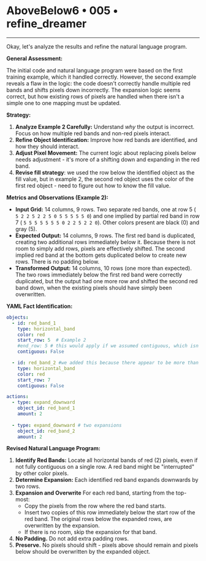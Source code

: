 # AboveBelow6 • 005 • refine_dreamer

---
Okay, let's analyze the results and refine the natural language program.

**General Assessment:**

The initial code and natural language program were based on the first training example, which it handled correctly. However, the second example reveals a flaw in the logic: the code doesn't correctly handle multiple red bands and shifts pixels down incorrectly. The expansion logic seems correct, but how existing rows of pixels are handled when there isn't a simple one to one mapping must be updated.

**Strategy:**
1.  **Analyze Example 2 Carefully:** Understand *why* the output is incorrect. Focus on how multiple red bands and non-red pixels interact.
2.  **Refine Object Identification:** Improve how red bands are identified, and how they should interact.
3.  **Adjust Pixel Movement:** The current logic about replacing pixels below needs adjustment - it's more of a shifting down and expanding in the red band.
4. **Revise fill strategy**: we used the row below the identified object as the fill value, but in example 2, the second red object uses the color of the first red object - need to figure out how to know the fill value.

**Metrics and Observations (Example 2):**

*   **Input Grid:** 14 columns, 9 rows. Two separate red bands, one at row 5 ( `5 2 2 5 2 2 5 0 5 5 5 5 5 0`) and one implied by partial red band in row 7 ( `5 5 5 5 5 5 5 0 2 2 5 2 2 0`). Other colors present are black (0) and gray (5).
*   **Expected Output:** 14 columns, 9 rows. The first red band is duplicated, creating two additional rows immediately below it. Because there is not room to simply add rows, pixels are effectively shifted. The second implied red band at the bottom gets duplicated below to create new rows. There is no padding below.
*   **Transformed Output:** 14 columns, 10 rows (one more than expected). The two rows immediately below the first red band were correctly duplicated, but the output had one more row and shifted the second red band down, when the existing pixels should have simply been overwritten.

**YAML Fact Identification:**

```yaml
objects:
  - id: red_band_1
    type: horizontal_band
    color: red
    start_row: 5  # Example 2
    #end_row: 5 # this would apply if we assumed contiguous, which isn't the case here
    contiguous: False

  - id: red_band_2 #we added this because there appear to be more than one object
    type: horizontal_band
    color: red
    start_row: 7
    contiguous: False

actions:
  - type: expand_downward
    object_id: red_band_1
    amount: 2
    
  - type: expand_downward # two expansions
    object_id: red_band_2
    amount: 2
```

**Revised Natural Language Program:**

1.  **Identify Red Bands:** Locate all horizontal bands of red (2) pixels, even if not fully contiguous on a single row. A red band might be "interrupted" by other color pixels.
2.  **Determine Expansion:** Each identified red band expands downwards by two rows.
3. **Expansion and Overwrite** For each red band, starting from the top-most:
    *   Copy the pixels from the row where the red band starts.
    *   Insert two copies of this row immediately below the start row of the red band. The original rows below the expanded rows, are overwritten by the expansion.
    *   If there is no room, skip the expansion for that band.
4.  **No Padding.** Do not add extra padding rows.
5. **Preserve.** No pixels should shift - pixels above should remain and pixels below should be overwritten by the expanded object.


